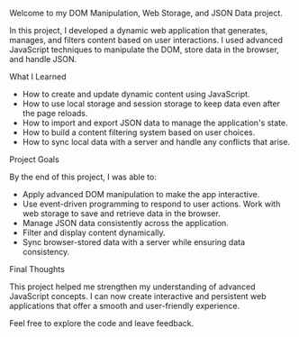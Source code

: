 
Welcome to my DOM Manipulation, Web Storage, and JSON Data project.

In this project, I developed a dynamic web application that generates, manages, and filters content based on user interactions. I used advanced JavaScript techniques to manipulate the DOM, store data in the browser, and handle JSON.

What I Learned

- How to create and update dynamic content using JavaScript.
- How to use local storage and session storage to keep data even after the page reloads.
- How to import and export JSON data to manage the application's state.
- How to build a content filtering system based on user choices.
- How to sync local data with a server and handle any conflicts that arise.

Project Goals

By the end of this project, I was able to:

- Apply advanced DOM manipulation to make the app interactive.
- Use event-driven programming to respond to user actions.
 Work with web storage to save and retrieve data in the browser.
- Manage JSON data consistently across the application.
- Filter and display content dynamically.
- Sync browser-stored data with a server while ensuring data consistency.

Final Thoughts

This project helped me strengthen my understanding of advanced JavaScript concepts. I can now create interactive and persistent web applications that offer a smooth and user-friendly experience.

Feel free to explore the code and leave feedback.








